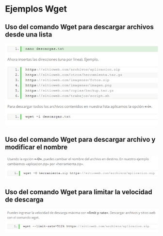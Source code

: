 # Ejemplos Wget

## Uso del comando Wget para descargar archivos desde una lista
![/wget/Ejemplo1.PNG](/wget/Ejemplo1.PNG)


## Uso del comando Wget para descargar archivo y modificar el nombre
![/wget/ejemplo2.PNG](/wget/ejemplo2.PNG)

## Uso del comando Wget para limitar la velocidad de descarga

![/wget/ejemplo3.PNG](/wget/ejemplo3.PNG)

